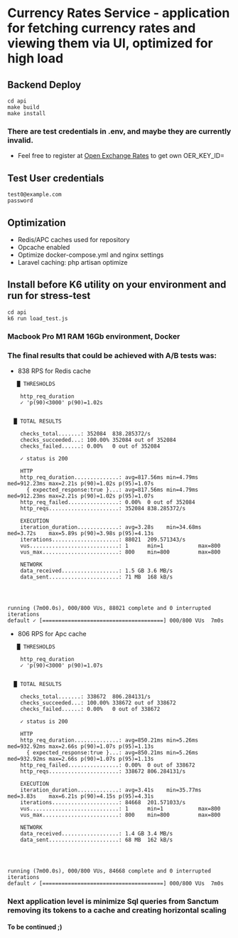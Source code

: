 # Currency Rates Service -  application for fetching currency rates and viewing them via UI, optimized for high load

## Backend Deploy

```
cd api
make build
make install
```

### There are test credentials in .env, and maybe they are currently invalid.
- Feel free to register at [Open Exchange Rates](https://openexchangerates.org) to get own OER_KEY_ID=

## Test User credentials
```
test0@example.com
password
```

## Optimization

- Redis/APC caches used for repository
- Opcache enabled
- Optimize docker-compose.yml and nginx settings
- Laravel caching: php artisan optimize

## Install before K6 utility on your environment and run for stress-test
```
cd api
k6 run load_test.js
```

### Macbook Pro M1 RAM 16Gb environment, Docker
### The final results that could be achieved with A/B tests was: 
- 838 RPS for Redis cache 
```
   █ THRESHOLDS 

    http_req_duration
    ✓ 'p(90)<3000' p(90)=1.02s


  █ TOTAL RESULTS 

    checks_total.......: 352084  838.285372/s
    checks_succeeded...: 100.00% 352084 out of 352084
    checks_failed......: 0.00%   0 out of 352084

    ✓ status is 200

    HTTP
    http_req_duration..............: avg=817.56ms min=4.79ms  med=912.23ms max=2.21s p(90)=1.02s p(95)=1.07s
      { expected_response:true }...: avg=817.56ms min=4.79ms  med=912.23ms max=2.21s p(90)=1.02s p(95)=1.07s
    http_req_failed................: 0.00%  0 out of 352084
    http_reqs......................: 352084 838.285372/s

    EXECUTION
    iteration_duration.............: avg=3.28s    min=34.68ms med=3.72s    max=5.89s p(90)=3.98s p(95)=4.13s
    iterations.....................: 88021  209.571343/s
    vus............................: 1      min=1           max=800
    vus_max........................: 800    min=800         max=800

    NETWORK
    data_received..................: 1.5 GB 3.6 MB/s
    data_sent......................: 71 MB  168 kB/s




running (7m00.0s), 000/800 VUs, 88021 complete and 0 interrupted iterations
default ✓ [======================================] 000/800 VUs  7m0s

```
- 806 RPS for Apc cache
```
   █ THRESHOLDS 

    http_req_duration
    ✓ 'p(90)<3000' p(90)=1.07s


  █ TOTAL RESULTS 

    checks_total.......: 338672  806.284131/s
    checks_succeeded...: 100.00% 338672 out of 338672
    checks_failed......: 0.00%   0 out of 338672

    ✓ status is 200

    HTTP
    http_req_duration..............: avg=850.21ms min=5.26ms  med=932.92ms max=2.66s p(90)=1.07s p(95)=1.13s
      { expected_response:true }...: avg=850.21ms min=5.26ms  med=932.92ms max=2.66s p(90)=1.07s p(95)=1.13s
    http_req_failed................: 0.00%  0 out of 338672
    http_reqs......................: 338672 806.284131/s

    EXECUTION
    iteration_duration.............: avg=3.41s    min=35.77ms med=3.83s    max=6.21s p(90)=4.15s p(95)=4.31s
    iterations.....................: 84668  201.571033/s
    vus............................: 1      min=1           max=800
    vus_max........................: 800    min=800         max=800

    NETWORK
    data_received..................: 1.4 GB 3.4 MB/s
    data_sent......................: 68 MB  162 kB/s




running (7m00.0s), 000/800 VUs, 84668 complete and 0 interrupted iterations
default ✓ [======================================] 000/800 VUs  7m0s
```

### Next application level is minimize Sql queries from Sanctum removing its tokens to a cache and creating horizontal scaling

#### To be continued ;)


